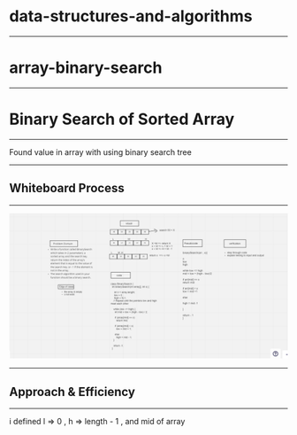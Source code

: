 # data-structures-and-algorithms

<hr>

# array-binary-search

<hr>

# Binary Search of Sorted Array

---
Found value in array with using binary search tree 

---

## Whiteboard Process

---

![alt text](array-binary-search.png)

---

## Approach & Efficiency

---
i defined  l => 0 , h => length - 1 , and mid of array